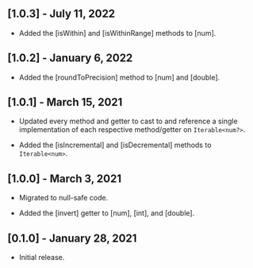 ## [1.0.3] - July 11, 2022

* Added the [isWithin] and [isWithinRange] methods to [num].

## [1.0.2] - January 6, 2022

* Added the [roundToPrecision] method to [num] and [double].

## [1.0.1] - March 15, 2021

* Updated every method and getter to cast to and reference a single
implementation of each respective method/getter on `Iterable<num?>`.

* Added the [isIncremental] and [isDecremental] methods to `Iterable<num>`.

## [1.0.0] - March 3, 2021

* Migrated to null-safe code.

* Added the [invert] getter to [num], [int], and [double].

## [0.1.0] - January 28, 2021

* Initial release.
